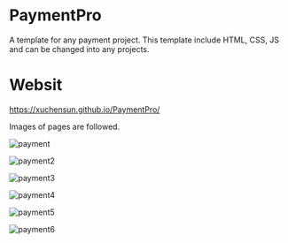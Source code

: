 # PaymentPro
A template for any payment project. This template include HTML, CSS, JS and can be changed into any projects.


# Websit
https://xuchensun.github.io/PaymentPro/

Images of pages are followed.

![payment](https://github.com/user-attachments/assets/baab280f-f9fb-4fd0-a685-1e2cf32612bd)

![payment2](https://github.com/user-attachments/assets/19c34cd5-66f7-4e9b-98ea-ee2d6c4128ab)

![payment3](https://github.com/user-attachments/assets/b9518621-bac4-4eb8-b2e0-d0fedf815999)

![payment4](https://github.com/user-attachments/assets/7132d741-8b54-4b5c-aa5c-86c9a194efc9)

![payment5](https://github.com/user-attachments/assets/53d19568-7abd-4e32-9017-a0b4994d3c3a)

![payment6](https://github.com/user-attachments/assets/b1bcac90-eb4e-4a17-bc0d-87b9e07fded7)












